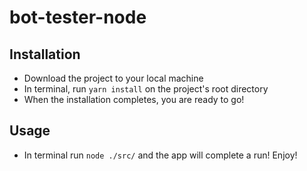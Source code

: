 # bot-tester-node

## Installation
- Download the project to your local machine
- In terminal, run `yarn install` on the project's root directory
- When the installation completes, you are ready to go!

## Usage
- In terminal run `node ./src/` and the app will complete a run! Enjoy!
